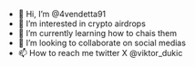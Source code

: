 - 👋 Hi, I’m @4vendetta91
- 👀 I’m interested in crypto airdrops
- 🌱 I’m currently learning how to chais them
- 💞️ I’m looking to collaborate on social medias
- 📫 How to reach me twitter X @viktor_dukic

<!---
4vendetta91/4vendetta91 is a ✨ special ✨ repository because its `README.md` (this file) appears on your GitHub profile.
You can click the Preview link to take a look at your changes.
--->
